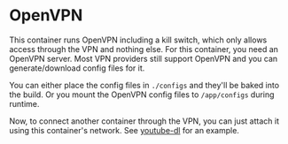 # OpenVPN

This container runs OpenVPN including a kill switch, which only allows access through the VPN and nothing else.
For this container, you need an OpenVPN server. Most VPN providers still support OpenVPN and you can generate/download
config files for it.

You can either place the config files in `./configs` and they'll be baked into the build. Or you mount the OpenVPN
config files to `/app/configs` during runtime.

Now, to connect another container through the VPN, you can just attach it using this container's network. See
[youtube-dl](../youtube-dl/run-with-openvpn.sh) for an example.